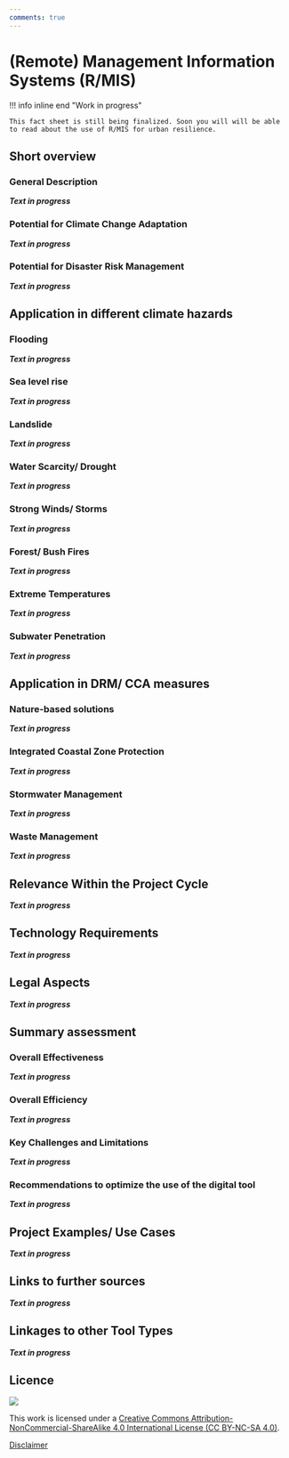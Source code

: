 ```yaml
---
comments: true
---
```


# (Remote) Management Information Systems (R/MIS)

!!! info inline end "Work in progress"

    This fact sheet is still being finalized. Soon you will will be able to read about the use of R/MIS for urban resilience.

## Short overview

### General Description

**_Text in progress_**

### Potential for Climate Change Adaptation

**_Text in progress_**

### Potential for Disaster Risk Management

**_Text in progress_**

## Application in different climate hazards

### Flooding

**_Text in progress_**

### Sea level rise

**_Text in progress_**

### Landslide

**_Text in progress_**

### Water Scarcity/ Drought

**_Text in progress_**

### Strong Winds/ Storms

**_Text in progress_**

### Forest/ Bush Fires

**_Text in progress_**

### Extreme Temperatures

**_Text in progress_**

### Subwater Penetration

**_Text in progress_**

## Application in DRM/ CCA measures

### Nature-based solutions

**_Text in progress_**

### Integrated Coastal Zone Protection

**_Text in progress_**

### Stormwater Management

**_Text in progress_**

### Waste Management

**_Text in progress_**

## Relevance Within the Project Cycle

**_Text in progress_**

## Technology Requirements

**_Text in progress_**

## Legal Aspects

**_Text in progress_**

## Summary assessment

### Overall Effectiveness

**_Text in progress_**

### Overall Efficiency

**_Text in progress_**

### Key Challenges and Limitations

**_Text in progress_**

### Recommendations to optimize the use of the digital tool

**_Text in progress_**

## Project Examples/ Use Cases

***Text in progress***

## Links to further sources

***Text in progress***

## Linkages to other Tool Types

**_Text in progress_**

## Licence

![](https://i.creativecommons.org/l/by-nc-sa/4.0/88x31.png)

This work is licensed under a [Creative Commons Attribution-NonCommercial-ShareAlike 4.0 International License (CC BY-NC-SA 4.0)](https://creativecommons.org/licenses/by-nc-sa/4.0/).

[Disclaimer](../../disclaimer.md)
